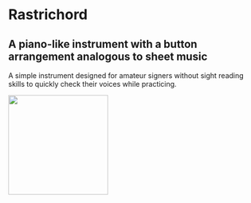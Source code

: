Rastrichord
===========

## A piano-like instrument with a button arrangement analogous to sheet music

A simple instrument designed for amateur signers without sight reading skills to quickly check their voices while practicing.

[<img src="https://play.google.com/intl/en_us/badges/images/generic/en_badge_web_generic.png" width="200">](https://play.google.com/store/apps/details?id=app.rastrichord)
